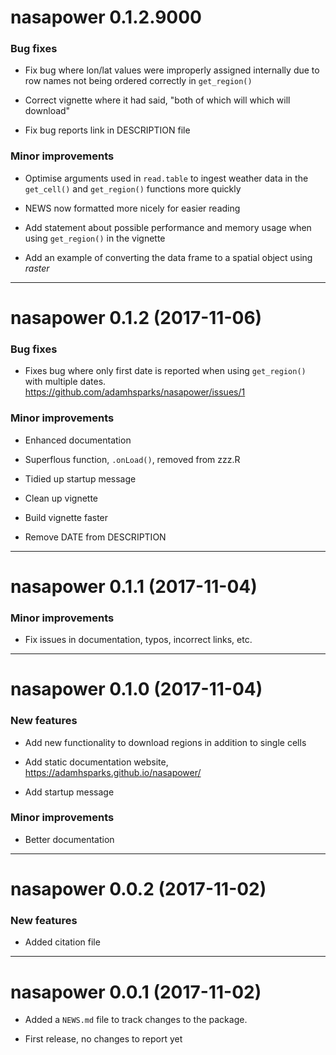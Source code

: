 
# nasapower 0.1.2.9000

### Bug fixes

- Fix bug where lon/lat values were improperly assigned internally due to row
names not being ordered correctly in `get_region()`

- Correct vignette where it had said, "both of which will which will download"

- Fix bug reports link in DESCRIPTION file

### Minor improvements

- Optimise arguments used in `read.table` to ingest weather data in the
`get_cell()` and `get_region()` functions more quickly

- NEWS now formatted more nicely for easier reading

- Add statement about possible performance and memory usage when using
`get_region()` in the vignette

- Add an example of converting the data frame to a spatial object using
_raster_

--------------------------------------------------------------------------------

# nasapower 0.1.2 (2017-11-06)

### Bug fixes

- Fixes bug where only first date is reported when using `get_region()` with
multiple dates. https://github.com/adamhsparks/nasapower/issues/1

### Minor improvements

- Enhanced documentation

- Superflous function, `.onLoad()`, removed from zzz.R

- Tidied up startup message

- Clean up vignette

- Build vignette faster

- Remove DATE from DESCRIPTION

--------------------------------------------------------------------------------

# nasapower 0.1.1 (2017-11-04)

### Minor improvements

- Fix issues in documentation, typos, incorrect links, etc.

--------------------------------------------------------------------------------

# nasapower 0.1.0 (2017-11-04)

### New features

* Add new functionality to download regions in addition to single cells

* Add static documentation website, <https://adamhsparks.github.io/nasapower/>

* Add startup message

### Minor improvements

* Better documentation

--------------------------------------------------------------------------------

# nasapower 0.0.2  (2017-11-02)

### New features

* Added citation file

--------------------------------------------------------------------------------

# nasapower 0.0.1 (2017-11-02)

* Added a `NEWS.md` file to track changes to the package.

* First release, no changes to report yet
